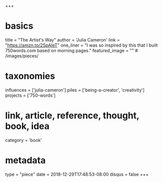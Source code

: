 +++
# basics
title     		 = "The Artist's Way"
author    		 = 'Julia Cameron'
link      		 = "https://amzn.to/2SpAIeT"
one_liner 		 = "I was so inspired by this that I built 750words.com based on morning pages."
featured_image = "" # /images/pieces/

# taxonomies
influences		 = ['julia-cameron']
piles     		 = ['being-a-creator', 'creativity']
projects			 = ['750-words']

# link, article, reference, thought, book, idea
category  		 = 'book'

# metadata
type	    		 = "piece"
date      		 = 2018-12-29T17:48:53-08:00
disqus    		 = false
+++

